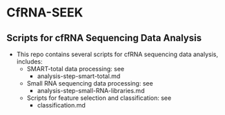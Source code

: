 # CfRNA-SEEK
## Scripts for cfRNA Sequencing Data Analysis

- This repo contains several scripts for cfRNA sequencing data analysis, includes:
  - SMART-total data processing: see 
    - analysis-step-smart-total.md
  - Small RNA sequencing data processing: see
    - analysis-step-small-RNA-libraries.md
  - Scripts for feature selection and classification: see
    - classification.md 

